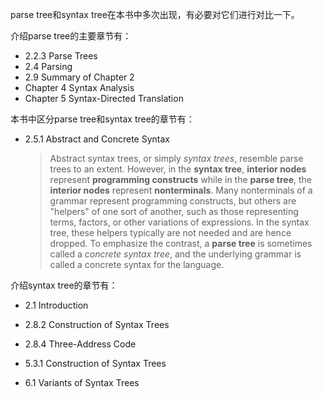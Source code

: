 parse tree和syntax tree在本书中多次出现，有必要对它们进行对比一下。

介绍parse tree的主要章节有：

- 2.2.3 Parse Trees
- 2.4 Parsing
- 2.9 Summary of Chapter 2
- Chapter 4 Syntax Analysis
- Chapter 5 Syntax-Directed Translation



本书中区分parse tree和syntax tree的章节有：

- 2.5.1 Abstract and Concrete Syntax

  > Abstract syntax trees, or simply *syntax trees*, resemble parse trees to an extent. However, in the **syntax tree**, **interior nodes** represent **programming constructs** while in the **parse tree**, the **interior nodes** represent **nonterminals**. Many nonterminals of a grammar represent programming constructs, but others are "helpers" of one sort of another, such as those representing terms, factors, or other variations of expressions. In the syntax tree, these helpers typically are not needed and are hence dropped. To emphasize the contrast, a **parse tree** is
  > sometimes called a *concrete syntax tree*, and the underlying grammar is called a concrete syntax for the language.



介绍syntax tree的章节有：

- 2.1 Introduction
- 2.8.2 Construction of Syntax Trees
- 2.8.4 Three-Address Code

- 5.3.1 Construction of Syntax Trees
- 6.1 Variants of Syntax Trees

